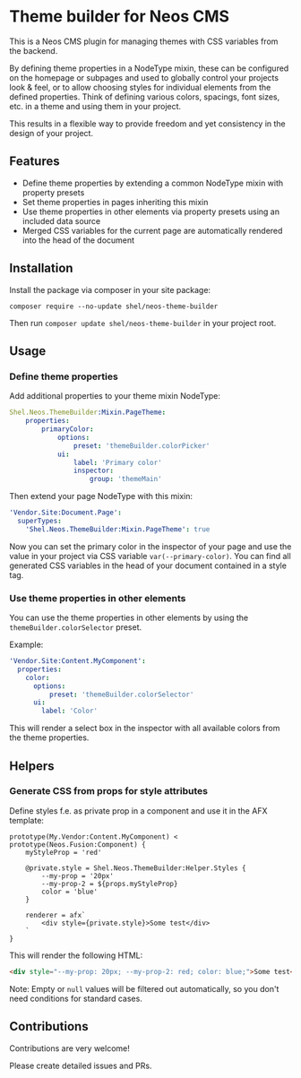 # Theme builder for Neos CMS

This is a Neos CMS plugin for managing themes with CSS variables from the backend.

By defining theme properties in a NodeType mixin, these can be configured on the homepage or 
subpages and used to globally control your projects look & feel, or to allow choosing styles for individual
elements from the defined properties.
Think of defining various colors, spacings, font sizes, etc. in a theme and using them in your project.

This results in a flexible way to provide freedom and yet consistency in the design of your project.

## Features

* Define theme properties by extending a common NodeType mixin with property presets
* Set theme properties in pages inheriting this mixin
* Use theme properties in other elements via property presets using an included data source
* Merged CSS variables for the current page are automatically rendered into the head of the document

## Installation

Install the package via composer in your site package:

```console
composer require --no-update shel/neos-theme-builder
```

Then run `composer update shel/neos-theme-builder` in your project root.

## Usage

### Define theme properties

Add additional properties to your theme mixin NodeType:

```yaml
Shel.Neos.ThemeBuilder:Mixin.PageTheme:
    properties:
        primaryColor:
            options:
                preset: 'themeBuilder.colorPicker'
            ui:
                label: 'Primary color'
                inspector:
                    group: 'themeMain'
```

Then extend your page NodeType with this mixin:

```yaml
'Vendor.Site:Document.Page':
  superTypes:
    'Shel.Neos.ThemeBuilder:Mixin.PageTheme': true
```

Now you can set the primary color in the inspector of your page and use the 
value in your project via CSS variable `var(--primary-color)`.
You can find all generated CSS variables in the head of your document contained in a style tag.

### Use theme properties in other elements

You can use the theme properties in other elements by using the `themeBuilder.colorSelector` preset.

Example:

```yaml
'Vendor.Site:Content.MyComponent':
  properties:
    color:
      options:
          preset: 'themeBuilder.colorSelector'
      ui:
        label: 'Color'
```

This will render a select box in the inspector with all available colors from the theme properties.

## Helpers

### Generate CSS from props for style attributes

Define styles f.e. as private prop in a component and use it in the AFX template:

```neosfusion
prototype(My.Vendor:Content.MyComponent) < prototype(Neos.Fusion:Component) {
    myStyleProp = 'red'
    
    @private.style = Shel.Neos.ThemeBuilder:Helper.Styles {
        --my-prop = '20px'
        --my-prop-2 = ${props.myStyleProp}
        color = 'blue'
    }
    
    renderer = afx`
        <div style={private.style}>Some test</div>
    `
}
```

This will render the following HTML:

```html
<div style="--my-prop: 20px; --my-prop-2: red; color: blue;">Some test</div>
```

Note: Empty or `null` values will be filtered out automatically, so you don't need conditions for standard cases.

## Contributions

Contributions are very welcome! 

Please create detailed issues and PRs.

